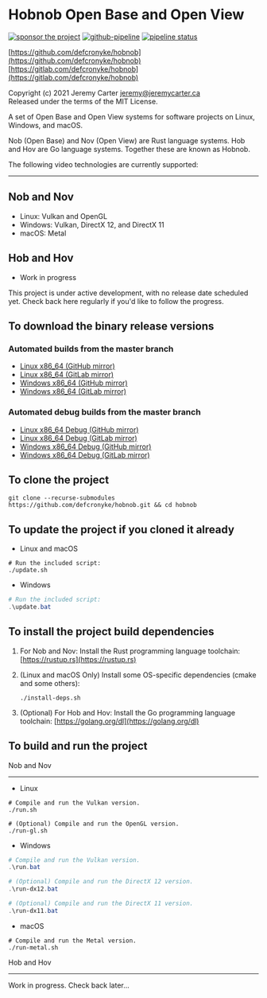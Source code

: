 # Hobnob Open Base and Open View

[![sponsor the project](https://img.shields.io/static/v1?label=Sponsor&message=%E2%9D%A4&logo=GitHub&link=https://github.com/sponsors/defcronyke)](https://github.com/sponsors/defcronyke) [![github-pipeline](https://github.com/defcronyke/hobnob/workflows/github-pipeline/badge.svg)](https://github.com/defcronyke/hobnob/actions) [![pipeline status](https://gitlab.com/defcronyke/hobnob/badges/master/pipeline.svg)](https://gitlab.com/defcronyke/hobnob/-/pipelines)

[https://github.com/defcronyke/hobnob](https://github.com/defcronyke/hobnob)  
[https://gitlab.com/defcronyke/hobnob](https://gitlab.com/defcronyke/hobnob)

Copyright (c) 2021 Jeremy Carter <jeremy@jeremycarter.ca>  
Released under the terms of the MIT License.

A set of Open Base and Open View systems for software
projects on Linux, Windows, and macOS.

Nob (Open Base) and Nov (Open View) are Rust language
systems. Hob and Hov are Go language systems. Together
these are known as Hobnob.

The following video technologies are currently supported:

---

## Nob and Nov

- Linux: Vulkan and OpenGL
- Windows: Vulkan, DirectX 12, and DirectX 11
- macOS: Metal

## Hob and Hov

- Work in progress

This project is under active development, with no
release date scheduled yet. Check back here regularly
if you'd like to follow the progress.

## To download the binary release versions

### Automated builds from the master branch

- [Linux x86_64 (GitHub mirror)](https://tinyurl.com/github-artifact?repo=defcronyke/hobnob&file=hobnob-release-linux-x86_64)
- [Linux x86_64 (GitLab mirror)](https://gitlab.com/defcronyke/hobnob/-/jobs/artifacts/master/download?job=release-linux-x86_64)
- [Windows x86_64 (GitHub mirror)](https://tinyurl.com/github-artifact?repo=defcronyke/hobnob&file=hobnob-release-windows-x86_64)
- [Windows x86_64 (GitLab mirror)](https://gitlab.com/defcronyke/hobnob/-/jobs/artifacts/master/download?job=release-windows-x86_64)

### Automated debug builds from the master branch

- [Linux x86_64 Debug (GitHub mirror)](https://tinyurl.com/github-artifact?repo=defcronyke/hobnob&file=hobnob-debug-linux-x86_64)
- [Linux x86_64 Debug (GitLab mirror)](https://gitlab.com/defcronyke/hobnob/-/jobs/artifacts/master/download?job=debug-linux-x86_64)
- [Windows x86_64 Debug (GitHub mirror)](https://tinyurl.com/github-artifact?repo=defcronyke/hobnob&file=hobnob-debug-windows-x86_64)
- [Windows x86_64 Debug (GitLab mirror)](https://gitlab.com/defcronyke/hobnob/-/jobs/artifacts/master/download?job=debug-windows-x86_64)

## To clone the project

```shell
git clone --recurse-submodules https://github.com/defcronyke/hobnob.git && cd hobnob
```

## To update the project if you cloned it already

- Linux and macOS

```shell
# Run the included script:
./update.sh
```

- Windows

```powershell
# Run the included script:
.\update.bat
```

## To install the project build dependencies

1. For Nob and Nov: Install the Rust programming language
   toolchain:
   [https://rustup.rs](https://rustup.rs)

2. (Linux and macOS Only) Install some OS-specific
   dependencies (cmake and some others):

   ```shell
   ./install-deps.sh
   ```

3. (Optional) For Hob and Hov: Install the Go programming
   language toolchain:
   [https://golang.org/dl](https://golang.org/dl)

## To build and run the project

Nob and Nov

---

- Linux

```shell
# Compile and run the Vulkan version.
./run.sh

# (Optional) Compile and run the OpenGL version.
./run-gl.sh
```

- Windows

```powershell
# Compile and run the Vulkan version.
.\run.bat

# (Optional) Compile and run the DirectX 12 version.
.\run-dx12.bat

# (Optional) Compile and run the DirectX 11 version.
.\run-dx11.bat
```

- macOS

```shell
# Compile and run the Metal version.
./run-metal.sh
```

Hob and Hov

---

Work in progress. Check back later...
